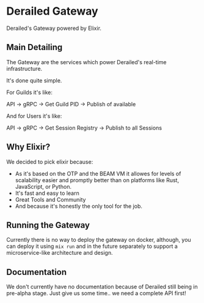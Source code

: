 # Derailed Gateway

Derailed's Gateway powered by Elixir.

## Main Detailing

The Gateway are the services which power
Derailed's real-time infrastructure.

It's done quite simple.

For Guilds it's like:

API -> gRPC -> Get Guild PID -> Publish of available

And for Users it's like:

API -> gRPC -> Get Session Registry -> Publish to all Sessions

## Why Elixir?

We decided to pick elixir because:

- As it's based on the OTP and the BEAM VM it allowes for levels of
scalability easier and promptly better than on platforms like Rust, JavaScript, or Python.
- It's fast and easy to learn
- Great Tools and Community
- And because it's honestly the only tool for the job.

## Running the Gateway

Currently there is no way to deploy the gateway on docker,
although, you can deploy it using `mix run` and in the future separately to support
a microservice-like architecture and design.

## Documentation

We don't currently have no documentation because of Derailed still being in pre-alpha stage.
Just give us some time.. we need a complete API first!
